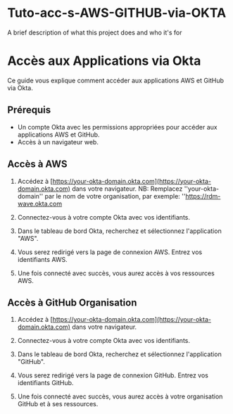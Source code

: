 # Tuto-acc-s-AWS-GITHUB-via-OKTA
A brief description of what this project does and who it's for

# Accès aux Applications via Okta

Ce guide vous explique comment accéder aux applications AWS et GitHub via Okta.

## Prérequis

- Un compte Okta avec les permissions appropriées pour accéder aux applications AWS et GitHub.
- Accès à un navigateur web.

## Accès à AWS

1. Accédez à [https://your-okta-domain.okta.com](https://your-okta-domain.okta.com) dans votre navigateur.
NB: Remplacez ''your-okta-domain'' par le nom de votre organisation, par exemple: ''https://rdm-wave.okta.com

2. Connectez-vous à votre compte Okta avec vos identifiants.

3. Dans le tableau de bord Okta, recherchez et sélectionnez l'application "AWS".

4. Vous serez redirigé vers la page de connexion AWS. Entrez vos identifiants AWS.

5. Une fois connecté avec succès, vous aurez accès à vos ressources AWS.

## Accès à GitHub Organisation

1. Accédez à [https://your-okta-domain.okta.com](https://your-okta-domain.okta.com) dans votre navigateur.

2. Connectez-vous à votre compte Okta avec vos identifiants.

3. Dans le tableau de bord Okta, recherchez et sélectionnez l'application "GitHub".

4. Vous serez redirigé vers la page de connexion GitHub. Entrez vos identifiants GitHub.

5. Une fois connecté avec succès, vous aurez accès à votre organisation GitHub et à ses ressources.



